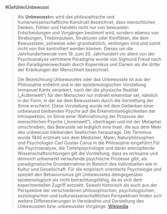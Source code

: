 #Gefühle/Unbewusst
> Als **Unbewusst**es wird das philosophische und humanwissenschaftliche Konstrukt bezeichnet, dass menschliches Denken, Fühlen und Handeln nicht nur von bewussten Entscheidungen und Vorgängen bestimmt wird, sondern ebenso von Strebungen, Triebimpulsen, Strukturen oder Konflikten, die dem Bewusstsein, zeitweise oder grundsätzlich, verborgen sind und somit nicht von ihm kontrolliert werden können. Dieses um die Jahrhundertwende vom 19. zum 20. Jahrhundert vor allem von der Psychoanalyse vertretene Paradigma wurde von Sigmund Freud nach den Paradigmenwechseln durch Kopernikus und Darwin als die dritte der Kränkungen der Menschheit bezeichnet.
>
> Die Bezeichnung Unbewusstes oder das Unbewusste ist aus der Philosophie entlehnt und in der epistemologischen Vorstellung Immanuel Kants verankert, nach der die physische Realität („Außenwelt“) für den Menschen nur indirekt erkennbar sei, nämlich in der Form, in der sie dem Bewusstsein durch die Vermittlung der Sinne erscheint. Diese Vorstellung wurde mit dem Gedanken einer unbewusst bleibenden Psyche auf die Erkenntnismöglichkeiten der Introspektion, im Sinne einer Wahrnehmung der Prozesse der menschlichen Psyche („Innenwelt“), übertragen und mit der Metapher umschrieben, das Bewusste sei lediglich eine Insel, die aus dem Meer des unbewusst bleibenden Seelischen herausrage. Der Terminus wurde 1846 erstmals von dem Mediziner, Maler, Naturphilosophen und Psychologen Carl Gustav Carus in die Philosophie eingeführt.Für die Psychoanalyse, die Tiefenpsychologie und daran anknüpfende Wissenschaftsrichtungen gilt die Vorstellung, dass es wirksame und dennoch unbemerkt verlaufende psychische Prozesse gibt, als paradigmatische Grundannahme im Bereich des Individuellen wie in Kultur und Gesellschaft. Für die empirisch orientierte Psychologie und speziell den Behaviorismus gilt Unbewusstes demgegenüber epistemologisch als nicht betrachtungsfähig, da es sich dem experimentellen Zugriff entzieht. Sowohl historisch als auch aus der Perspektive der verschiedenen philosophischen, psychologischen, soziologischen und kulturwissenschaftlichen Perspektiven finden sich weitere Differenzierungen in Verständnis und Darstellung des Unbewussten bzw. unbewusster Vorgänge.
> [Wikipedia](https://de.wikipedia.org/wiki/Das%20Unbewusste)